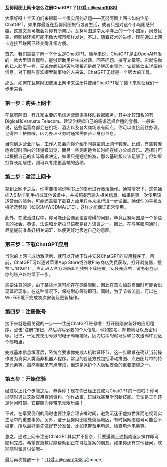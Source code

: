**瓦努阿图上网卡怎么注册ChatGPT？[[TG💪+ @esim1088](https://t.me/s/esim1088)]**

大家好呀！今天咱们来聊聊一个很实用的话题——瓦努阿图上网卡如何注册ChatGPT。如果你最近在瓦努阿图旅行或者生活，或者只是对这个小岛国感兴趣，这篇文章可能会对你有所帮助。瓦努阿图是南太平洋上的一个小国家，风景优美，但网络环境可能不像大城市那样发达。不过，随着技术的进步，现在通过上网卡连接互联网已经变得非常方便。

首先，我们需要了解一下什么是ChatGPT。简单来说，ChatGPT是由OpenAI开发的一款大型语言模型，能够帮助用户生成对话、回答问题、撰写文章等。它就像你的私人助手一样，无论你想知道天气预报还是想了解历史事件，它都能给出详细的信息。对于那些喜欢探索新事物的人来说，ChatGPT无疑是一个强大的工具。

那么，如何在瓦努阿图使用上网卡来注册并使用ChatGPT呢？接下来就让我们一步步来看。

### 第一步：购买上网卡

在瓦努阿图，有几家主要的电信运营商提供移动数据服务。其中比较知名的有Digicel和Vanuatu Telecom。建议你根据自己的需求选择合适的套餐。一般来说，这些运营商都会在机场、酒店以及各大商场设有网点，你可以直接前往办理。记得带上护照哦，因为办理业务时通常需要验证身份信息。

当你到达营业厅后，工作人员会向你介绍不同类型的上网卡套餐。比如，有些套餐适合短时间内的轻量级浏览，而另一些则更适合长时间在线办公或娱乐。选择时可以根据自己的实际需求决定，如果只是短期旅游，那么基础版应该足够了；但如果打算长期居住，则可以考虑更高端的选项。

### 第二步：激活上网卡

拿到上网卡之后，你需要按照说明书上的指示进行激活操作。通常情况下，这包括插入SIM卡到手机或其他设备中，并按照提示输入相关信息。如果是第一次使用该运营商的服务，可能还需要下载官方应用程序来进行进一步设置。确保你的手机支持所选频段（如GSM/WCDMA/LTE），这样才能保证正常使用。

此外，在激活过程中，你可能还会遇到语言障碍的问题。毕竟瓦努阿图是一个多语言的社会，英语、法语和比斯拉马语都是官方语言之一。因此，在与客服沟通时，尽量提前准备好相关词汇，以便更好地表达自己的意图。

### 第三步：下载ChatGPT应用

当你的上网卡成功激活后，就可以开始下载并安装ChatGPT的应用程序了。目前，ChatGPT可以通过苹果App Store或谷歌Play商店免费获取。打开浏览器，搜索“ChatGPT”，点击进入官方网站即可找到下载链接。安装完成后，请务必登录你的账户以继续下一步。

需要注意的是，由于某些地区可能存在网络限制，因此在首次加载页面时可能会出现延迟现象。在这种情况下，保持耐心等待即可。同时，为了节省流量，可以在Wi-Fi环境下完成初次安装及更新操作。

### 第四步：注册账号

接下来就是最关键的一步——注册ChatGPT账号啦！打开刚刚安装好的应用程序，点击“注册”按钮，然后填写必要的个人信息，例如姓名、邮箱地址以及密码等。记住，一定要使用有效的电子邮箱地址，因为后续的验证步骤会发送邮件到这个邮箱里。

完成基本信息填写后，系统会要求你完成人机验证环节。这一步骤旨在确认当前操作者为真实人类而非机器人程序。常见的验证方式包括滑动拼图、点击图片中的特定元素等。虽然看起来有点麻烦，但这是保护个人隐私安全的重要措施之一。

### 第五步：开始体验

经过以上几个步骤之后，恭喜你！现在你已经正式成为ChatGPT的一员啦！你可以随时通过这款应用查询资料、创作故事、玩游戏甚至学习新技能。无论是工作还是休闲时刻，它都能为你带来无限乐趣！

不过，在享受便利的同时也要注意合理安排时间，避免沉迷于虚拟世界而忽视现实生活中的重要事务。另外，鉴于瓦努阿图地处偏远地区，有时候网络信号可能会不稳定，所以最好事先做好充分准备，比如携带备用电源、检查电池电量等。

总之，通过上网卡注册ChatGPT其实并不复杂，只要遵循上述指南逐步操作即可顺利完成。希望这篇教程能帮助到正在寻找答案的朋友。如果你还有其他疑问，欢迎随时留言讨论哦~

最后再次提醒一下：[[TG💪+ @esim1088](https://t.me/s/esim1088) ![Image](https://i.postimg.cc/4NQfJmqS/Snipaste-2025-05-13-00-14-12.png)]